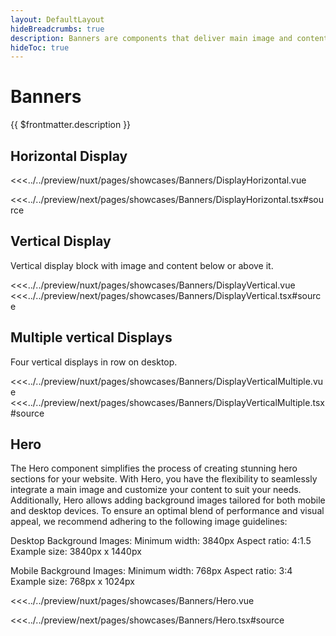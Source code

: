 ```yaml
---
layout: DefaultLayout
hideBreadcrumbs: true
description: Banners are components that deliver main image and content in various configurations.
hideToc: true
---
```

# Banners

{{ $frontmatter.description }}

## Horizontal Display

<Showcase showcase-name="Banners/DisplayHorizontal" style="min-height:800px">

<!-- vue -->
<<<../../preview/nuxt/pages/showcases/Banners/DisplayHorizontal.vue
<!-- end vue -->
<!-- react -->
<<<../../preview/next/pages/showcases/Banners/DisplayHorizontal.tsx#source
<!-- end react -->

</Showcase>

## Vertical Display

Vertical display block with image and content below or above it.

<Showcase showcase-name="Banners/DisplayVertical" style="min-height: 800px;">
<!-- vue -->
<<<../../preview/nuxt/pages/showcases/Banners/DisplayVertical.vue
<!-- end vue -->
<!-- react -->
<<<../../preview/next/pages/showcases/Banners/DisplayVertical.tsx#source
<!-- end react -->
</Showcase>

## Multiple vertical Displays

Four vertical displays in row on desktop.

<Showcase showcase-name="Banners/DisplayVerticalMultiple" style="min-height: 750px;">
<!-- vue -->
<<<../../preview/nuxt/pages/showcases/Banners/DisplayVerticalMultiple.vue
<!-- end vue -->
<!-- react -->
<<<../../preview/next/pages/showcases/Banners/DisplayVerticalMultiple.tsx#source
<!-- end react -->
</Showcase>

## Hero

The Hero component simplifies the process of creating stunning hero sections for your website. With Hero, you have the flexibility to seamlessly integrate a main image and customize your content to suit your needs. Additionally, Hero allows adding background images tailored for both mobile and desktop devices. To ensure an optimal blend of performance and visual appeal, we recommend adhering to the following image guidelines:

Desktop Background Images:
Minimum width: 3840px
Aspect ratio: 4:1.5
Example size: 3840px x 1440px

Mobile Background Images:
Minimum width: 768px
Aspect ratio: 3:4
Example size: 768px x 1024px

<Showcase showcase-name="Banners/Hero" style="min-height:620px">

<!-- vue -->
<<<../../preview/nuxt/pages/showcases/Banners/Hero.vue
<!-- end vue -->
<!-- react -->
<<<../../preview/next/pages/showcases/Banners/Hero.tsx#source
<!-- end react -->

</Showcase>
